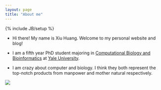 ```yaml
---
layout: page
title: "About me"
---
```


{% include JB/setup %}

* Hi there! My name is Xiu Huang. Welcome to my personal website and blog!

* I am a fifth year PhD student majoring in [Computational Biology and Bioinformatics](http://cbb.yale.edu/) at [Yale University](http://www.yale.edu/).

* I am crazy about computer and biology. I think they both represent the top-notch
    products from manpower and mother natural respectively.

![](./assets/IMG_2094-3.jpg)

